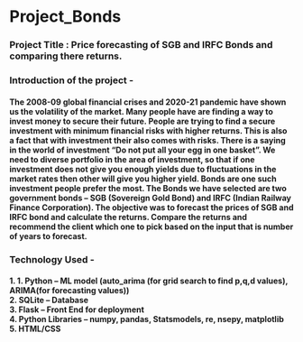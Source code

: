 # Project_Bonds
<h3>Project Title : Price forecasting of SGB and IRFC Bonds and comparing there returns.</h3>
<h3>Introduction of the project -</h3>
<h4>The 2008-09 global financial crises and 2020-21 pandemic have shown us the volatility of the market. Many people have are finding a way to invest money to secure their future. People are trying to find a secure investment with minimum financial risks with higher returns. This is also a fact that with investment their also comes with risks. There is a saying in the world of investment “Do not put all your egg in one basket”. We need to diverse portfolio in the area of investment, so that if one investment does not give you enough yields due to fluctuations in the market rates then other will give you higher yield. Bonds are one such investment people prefer the most. The Bonds we have selected are two government bonds – SGB (Sovereign Gold Bond) and IRFC (Indian Railway Finance Corporation). The objective was to forecast the prices of SGB and IRFC bond and calculate the returns. Compare the returns and recommend the client which one to pick based on the input that is number of years to forecast.</h4>
<h3>Technology Used -</h3>
<h4>
1. 1.	Python – ML model (auto_arima (for grid search to find p,q,d values), ARIMA(for forecasting values))<br>
2.	SQLite – Database<br>
3.	Flask – Front End for deployment<br>
4.	Python Libraries – numpy, pandas, Statsmodels, re, nsepy, matplotlib<br>
5.	HTML/CSS<br>
</h4>
